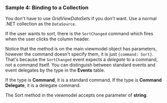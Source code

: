 ### Sample 4: Binding to a Collection

You don't have to use *GridViewDataSet*s if you don't want. Use a normal .NET collection as the `DataSource`. 

If the user wants to sort, there is the `SortChanged` command which fires when the user clicks the column header.

Notice that the method is on the main viewmodel object has parameters, however the command doesn't specify them, it is just `{command: Sort}`. 
That's because the `SortChanged` event expects a _delegate_ to a command, not a command itself. You can distinguish between standard events
and event delegates by the type in the **Events** table. 

If the type is **Command**, it is a standard command. If the type is **Command Delegate**, it is a delegate command.

The Sort method in the viewmodel accepts one parameter of **string**.